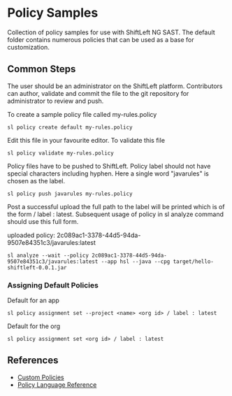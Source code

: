 # Policy Samples

Collection of policy samples for use with ShiftLeft NG SAST. The default folder contains numerous policies that can be used as a base for customization.

## Common Steps

The user should be an administrator on the ShiftLeft platform. Contributors can author, validate and commit the file to the git repository for administrator to review and push.

To create a sample policy file called my-rules.policy

```
sl policy create default my-rules.policy
```

Edit this file in your favourite editor. To validate this file

```
sl policy validate my-rules.policy
```

Policy files have to be pushed to ShiftLeft. Policy label should not have special characters including hyphen. Here a single word "javarules" is chosen as the label.

```
sl policy push javarules my-rules.policy
```

Post a successful upload the full path to the label will be printed which is of the form <org id> / label : latest. Subsequent usage of policy in sl analyze command should use this full form.

uploaded policy: 2c089ac1-3378-44d5-94da-9507e84351c3/javarules:latest

```
sl analyze --wait --policy 2c089ac1-3378-44d5-94da-9507e84351c3/javarules:latest --app hsl --java --cpg target/hello-shiftleft-0.0.1.jar
```

### Assigning Default Policies

Default for an app

```
sl policy assignment set --project <name> <org id> / label : latest
```

Default for the org

```
sl policy assignment set <org id> / label : latest
```

## References

- [Custom Policies](https://docs.shiftleft.io/ngsast/policies/custom-policies)
- [Policy Language Reference](https://docs.shiftleft.io/core-concepts/policy-language)
